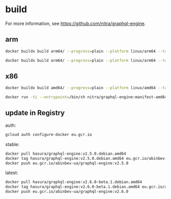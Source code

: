 # build

For more information, see <https://github.com/nitra/graphql-engine>.

## arm

```bash
docker buildx build arm64/ --progress=plain --platform linux/arm64 --tag nitra/graphql-engine:manifest-arm64

docker buildx build arm64/ --progress=plain --platform linux/arm64 --tag nitra/graphql-engine:manifest-arm64 --push
```

## x86

```bash
docker buildx build amd64/ --progress=plain --platform linux/amd64 --tag nitra/graphql-engine:manifest-amd64

docker run -ti --entrypoint=/bin/sh nitra/graphql-engine:manifest-amd64
```

## update in Registry

auth:

```bash
gcloud auth configure-docker eu.gcr.io
```

stable:

```bash
docker pull hasura/graphql-engine:v2.5.0.debian.amd64
docker tag hasura/graphql-engine:v2.5.0.debian.amd64 eu.gcr.io/abinbev-ua/graphql-engine:v2.5.0
docker push eu.gcr.io/abinbev-ua/graphql-engine:v2.5.0
```

latest:

```bash
docker pull hasura/graphql-engine:v2.6.0-beta.1.debian.amd64
docker tag hasura/graphql-engine:v2.6.0-beta.1.debian.amd64 eu.gcr.io/abinbev-ua/graphql-engine:v2.6.0
docker push eu.gcr.io/abinbev-ua/graphql-engine:v2.6.0
```
